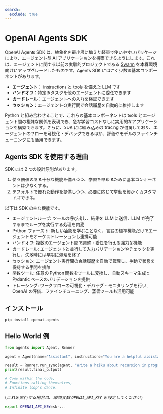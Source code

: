 ```yaml
---
search:
  exclude: true
---
```

# OpenAI Agents SDK

[OpenAI Agents SDK](https://github.com/openai/openai-agents-python) は、抽象化を最小限に抑えた軽量で使いやすいパッケージにより、エージェント型 AI アプリケーションを構築できるようにします。これは、エージェントに関する以前の実験的プロジェクトである [Swarm](https://github.com/openai/swarm/tree/main) を本番環境向けにアップグレードしたものです。Agents SDK にはごく少数の基本コンポーネントがあります。

- **エージェント**： instructions と tools を備えた LLM です
- **ハンドオフ**：特定のタスクを他のエージェントに委任できます
- **ガードレール**：エージェントへの入力を検証できます
- **セッション**：エージェントの実行間で会話履歴を自動的に維持します

Python と組み合わせることで、これらの基本コンポーネントは tools とエージェント間の複雑な関係を表現でき、急な学習コストなしに実用的なアプリケーションを構築できます。さらに、SDK には組み込みの tracing が付属しており、エージェントのフローを可視化・デバッグできるほか、評価やモデルのファインチューニングにも活用できます。

## Agents SDK を使用する理由

SDK には 2 つの設計原則があります。

1. 使う価値のある十分な機能を備えつつ、学習を早めるために基本コンポーネントは少なくする。  
2. デフォルトで優れた動作を提供しつつ、必要に応じて挙動を細かくカスタマイズできる。

以下は SDK の主な機能です。

- エージェントループ: ツールの呼び出し、結果を LLM に送信、LLM が完了するまでループを実行する処理を内蔵  
- Python ファースト: 新しい抽象を学ぶことなく、言語の標準機能だけでエージェントをオーケストレーションし連携可能  
- ハンドオフ: 複数のエージェント間で調整・委任を行える強力な機能  
- ガードレール: エージェントと並行して入力バリデーションやチェックを実行し、失敗時には早期に処理を終了  
- セッション: エージェント実行間の会話履歴を自動で管理し、手動で状態を保持する手間を排除  
- 関数ツール: 任意の Python 関数をツールに変換し、自動スキーマ生成と Pydantic ベースのバリデーションを提供  
- トレーシング: ワークフローの可視化・デバッグ・モニタリングを行い、 OpenAI の評価、ファインチューニング、蒸留ツールも活用可能  

## インストール

```bash
pip install openai-agents
```

## Hello World 例

```python
from agents import Agent, Runner

agent = Agent(name="Assistant", instructions="You are a helpful assistant")

result = Runner.run_sync(agent, "Write a haiku about recursion in programming.")
print(result.final_output)

# Code within the code,
# Functions calling themselves,
# Infinite loop's dance.
```

(_これを実行する場合は、環境変数 `OPENAI_API_KEY` を設定してください_)

```bash
export OPENAI_API_KEY=sk-...
```
